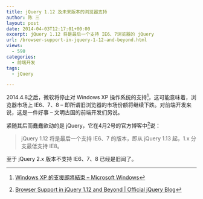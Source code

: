 ```yaml
---
title: jQuery 1.12 及未来版本的浏览器支持
author: 陈 三
layout: post
date: 2014-04-03T12:17:01+00:00
excerpt: jQuery 1.12 将是最后一个支持 IE6、7浏览器的 jQuery
url: /browser-support-in-jquery-1-12-and-beyond.html
views:
  - 590
categories:
  - 前端开发
tags:
  - jQuery

---
```

2014.4.8之后，微软将停止对 Windows XP 操作系统的支持[^12051.1]，这可能意味着，浏览器市场上 IE6、7、8 &#8211; 即所谓旧浏览器的市场份额将继续下跌。对前端开发来说，这是一件好事 &#8211; 文明古国的前端开发们另说。

紧随其后而蠢蠢欲动的是 jQuery，它在4月2号的官方博客中[^12051.2]说：

> jQuery 1.12 将是最后一个支持 IE6、7 的版本，即从 jQuery 1.13 起，1.x 分支最低支持 IE8。

至于 jQuery 2.x 版本不支持 IE6、7、8 已经是旧闻了。

[^12051.1]:    
    [Windows XP 的支援即將結束 &#8211; Microsoft Windows][1]

[^12051.2]:    
    [Browser Support in jQuery 1.12 and Beyond | Official jQuery Blog][2]

 [1]: http://windows.microsoft.com/zh-hk/windows/end-support-help
 [2]: http://blog.jquery.com/2014/04/02/browser-support-in-jquery-1-12-and-beyond/
